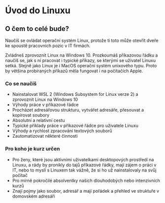 # Úvod do Linuxu

## O čem to celé bude?

Naučíš se ovládat operační systém Linux, protože ti toto může otevřít dveře ke spoustě pracovních pozic v IT firmách.

Zvládneš zprovoznit Linux na Windows 10. Prozkoumáš příkazovou řádku a naučíš se, jak s ní pracovat i typické příkazy, se kterými se uživatel Linuxu setká. Stejně jako Linux je i MacOS operační systém unixového typu. Proto by většina probíraných příkazů měla fungovat i na počítačích Apple.

### Co se naučíš

  * Nainstalovat WSL 2 (Windows Subsystem for Linux verze 2) a zprovoznit Linux na Windows 10
  * Výhody práce v příkazové řádce
  * Procházet adresářovou strukturu, vytvářet adresáře, přesouvat a kopírovat soubory
  * Absolutní a relativní cestu
  * Typické příklady práce v příkazové řádce pro uživatele Linuxu
  * Výhody a rychlost zpracování textových souborů
  * Zautomatizovat některé činnosti

### Pro koho je kurz určen

  * Pro ženy, které jsou aktivními uživatelkami desktopových prostředí na Linuxu, a rády by pronikly do tajů příkazové řádky, mají zájem o práci v IT, nebo to myslí s Linuxem tak vážně, že si ho už nainstalovaly na svůj počítač
  * Pro mírně pokročilé absolventky našich dlouhodobých nebo intenzivních kurzů
  * Znají pojmy jako soubor, adresář a mají pořádek a přehled ve struktuře v domovském adresáři
